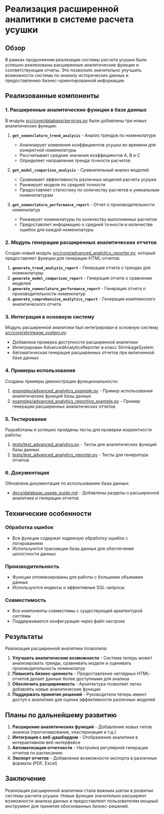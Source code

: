 # Реализация расширенной аналитики в системе расчета усушки

## Обзор

В рамках продолжения реализации системы расчета усушки были успешно реализованы расширенные аналитические функции и соответствующие отчеты. Это позволило значительно улучшить возможности системы по анализу исторических данных и предоставлению бизнес-ориентированной информации.

## Реализованные компоненты

### 1. Расширенные аналитические функции в базе данных

В модуль [src/core/database/services.py](src/core/database/services.py) были добавлены три новых аналитических функции:

1. **`get_nomenclature_trend_analysis`** - Анализ трендов по номенклатуре
   - Анализирует изменения коэффициентов усушки во времени для конкретной номенклатуры
   - Рассчитывает средние значения коэффициентов A, B и C
   - Определяет направление тренда точности расчетов

2. **`get_model_comparison_analysis`** - Сравнительный анализ моделей
   - Сравнивает эффективность различных моделей расчета усушки
   - Ранжирует модели по средней точности
   - Предоставляет статистику по количеству расчетов и уникальным номенклатурам

3. **`get_nomenclature_performance_report`** - Отчет о производительности номенклатур
   - Ранжирует номенклатуры по количеству выполненных расчетов
   - Предоставляет информацию о средней точности и количестве ошибок для каждой номенклатуры

### 2. Модуль генерации расширенных аналитических отчетов

Создан новый модуль [src/core/advanced_analytics_reporter.py](src/core/advanced_analytics_reporter.py), который предоставляет функции для генерации HTML-отчетов:

1. **`generate_trend_analysis_report`** - Генерация отчета о трендах для номенклатуры
2. **`generate_model_comparison_report`** - Генерация отчета о сравнении моделей
3. **`generate_nomenclature_performance_report`** - Генерация отчета о производительности номенклатур
4. **`generate_comprehensive_analytics_report`** - Генерация комплексного аналитического отчета

### 3. Интеграция в основную систему

Модуль расширенной аналитики был интегрирован в основную систему [src/core/shrinkage_system.py](src/core/shrinkage_system.py):

- Добавлена проверка доступности расширенной аналитики
- Интегрирован AdvancedAnalyticsReporter в класс ShrinkageSystem
- Автоматическая генерация расширенных отчетов при включенной базе данных

### 4. Примеры использования

Созданы примеры демонстрации функциональности:

1. [examples/advanced_analytics_example.py](examples/advanced_analytics_example.py) - Пример использования аналитических функций базы данных
2. [examples/advanced_analytics_reporting_example.py](examples/advanced_analytics_reporting_example.py) - Пример генерации расширенных аналитических отчетов

### 5. Тестирование

Разработаны и успешно пройдены тесты для проверки корректности работы:

1. [tests/test_advanced_analytics.py](tests/test_advanced_analytics.py) - Тесты для аналитических функций базы данных
2. [tests/test_advanced_analytics_reporter.py](tests/test_advanced_analytics_reporter.py) - Тесты для генератора отчетов

### 6. Документация

Обновлена документация по использованию базы данных:
- [docs/database_usage_guide.md](docs/database_usage_guide.md) - Добавлены разделы о расширенной аналитике и генерации отчетов

## Технические особенности

### Обработка ошибок
- Все функции содержат надежную обработку ошибок с логированием
- Используются транзакции базы данных для обеспечения целостности данных

### Производительность
- Функции оптимизированы для работы с большими объемами данных
- Используются индексы и эффективные SQL-запросы

### Совместимость
- Все компоненты совместимы с существующей архитектурой системы
- Поддерживается конфигурация через файл настроек

## Результаты

Реализация расширенной аналитики позволила:

1. **Улучшить аналитические возможности** - Система теперь может анализировать тренды, сравнивать модели и оценивать производительность номенклатур
2. **Повысить бизнес-ценность** - Предоставление наглядных HTML-отчетов делает данные более доступными для анализа
3. **Обеспечить расширяемость** - Архитектура позволяет легко добавлять новые аналитические функции
4. **Поддержать принятие решений** - Руководители теперь имеют доступ к аналитике для оценки эффективности различных моделей

## Планы по дальнейшему развитию

1. **Расширение аналитических функций** - Добавление новых типов анализа (прогнозирование, кластеризация и т.д.)
2. **Интеграция с веб-дашбордом** - Отображение аналитики в интерактивном веб-интерфейсе
3. **Автоматизация отчетности** - Настройка регулярной генерации отчетов по расписанию
4. **Экспорт отчетов** - Добавление возможности экспорта в различные форматы (PDF, Excel)

## Заключение

Реализация расширенной аналитики стала важным шагом в развитии системы расчета усушки. Новые функции значительно расширяют возможности анализа данных и предоставляют пользователям мощный инструмент для принятия обоснованных бизнес-решений.